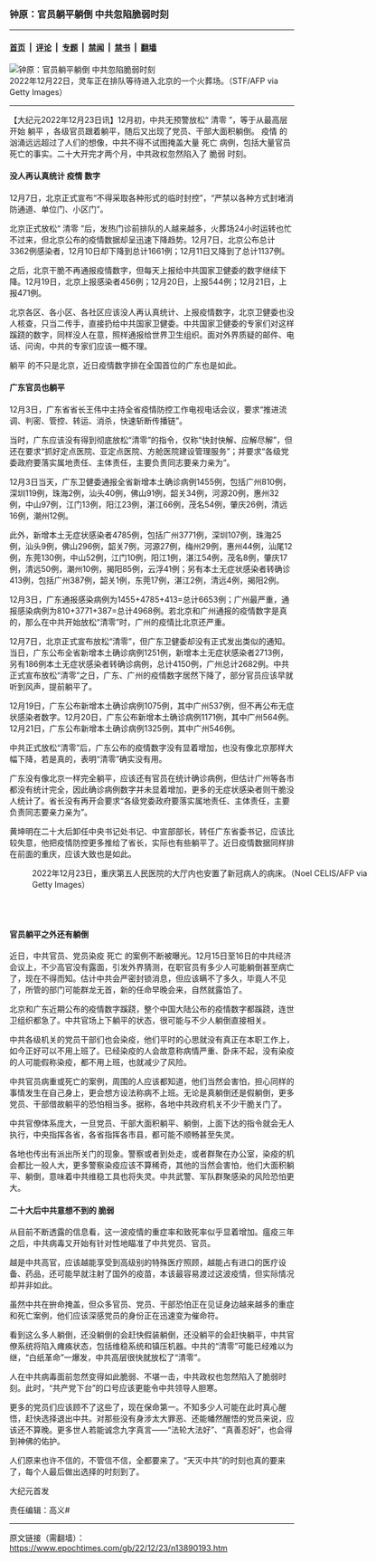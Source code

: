 ### 钟原：官员躺平躺倒 中共忽陷脆弱时刻

---

#### [首页](../../../..?n13890193) &nbsp;|&nbsp; [评论](../../../../../epoch-comment?n13890193) &nbsp;|&nbsp; [专题](../../../../../epoch-special?n13890193) &nbsp;|&nbsp; [禁闻](../../../../../epoch-news?n13890193) &nbsp;|&nbsp; [禁书](../../../../../books?n13890193) &nbsp;|&nbsp; [翻墙](https://github.com/gfw-breaker/nogfw/blob/master/README.md?n13890193)


<div><img alt="钟原：官员躺平躺倒 中共忽陷脆弱时刻" class="attachment-djy_600_400 size-djy_600_400 wp-post-image" src="https://i.epochtimes.com/assets/uploads/2022/12/id13890197-GettyImages-1245779548-600x400.jpg"/>
<div class="caption">
 2022年12月22日，灵车正在排队等待进入北京的一个火葬场。（STF/AFP via Getty Images）
</div></div><hr/><div class="post_content" id="artbody" itemprop="articleBody">
 <!-- article content begin -->
 <p>
  【大纪元2022年12月23日讯】12月初，中共无预警放松“
  <ok href="https://www.epochtimes.com/gb/tag/%E6%B8%85%E9%9B%B6.html">
   清零
  </ok>
  ”，等于从最高层开始
  <ok href="https://www.epochtimes.com/gb/tag/%E8%BA%BA%E5%B9%B3.html">
   躺平
  </ok>
  ，各级官员跟着躺平，随后又出现了党员、干部大面积躺倒。
  <ok href="https://www.epochtimes.com/gb/tag/%E7%96%AB%E6%83%85.html">
   疫情
  </ok>
  的汹涌远远超过了人们的想像，中共不得不试图掩盖大量
  <ok href="https://www.epochtimes.com/gb/tag/%E6%AD%BB%E4%BA%A1.html">
   死亡
  </ok>
  病例，包括大量官员死亡的事实。二十大开完才两个月，中共政权忽然陷入了
  <ok href="https://www.epochtimes.com/gb/tag/%E8%84%86%E5%BC%B1.html">
   脆弱
  </ok>
  时刻。
 </p>
 <h4>
  没人再认真统计
  <ok href="https://www.epochtimes.com/gb/tag/%E7%96%AB%E6%83%85.html">
   疫情
  </ok>
  数字
 </h4>
 <p>
  12月7日，北京正式宣布“不得采取各种形式的临时封控”，“严禁以各种方式封堵消防通道、单位门、小区门”。
 </p>
 <p>
  北京正式放松“
  <ok href="https://www.epochtimes.com/gb/tag/%E6%B8%85%E9%9B%B6.html">
   清零
  </ok>
  ”后，发热门诊前排队的人越来越多，火葬场24小时运转也忙不过来，但北京公布的疫情数据却呈迅速下降趋势。12月7日，北京公布总计3362例感染者，12月10日却下降到总计1661例；12月11日又降到了总计1137例。
 </p>
 <p>
  之后，北京干脆不再通报疫情数字，但每天上报给中共国家卫健委的数字继续下降。12月19日，北京上报感染者456例；12月20日，上报544例；12月21日，上报471例。
 </p>
 <p>
  北京各区、各小区、各社区应该没人再认真统计、上报疫情数字，北京卫健委也没人核查，只当二传手，直接扔给中共国家卫健委。中共国家卫健委的专家们对这样蹊跷的数字，同样没人在意，照样通报给世界卫生组织。面对外界质疑的邮件、电话、问询，中共的专家们应该一概不理。
 </p>
 <p>
  <ok href="https://www.epochtimes.com/gb/tag/%E8%BA%BA%E5%B9%B3.html">
   躺平
  </ok>
  的不只是北京，近日疫情数字排在全国首位的广东也是如此。
 </p>
 <h4>
  广东官员也躺平
 </h4>
 <p>
  12月3日，广东省省长王伟中主持全省疫情防控工作电视电话会议，要求“推进流调、判密、管控、转运、消杀，快速斩断传播链”。
 </p>
 <p>
  当时，广东应该没有得到彻底放松“清零”的指令，仅称“快封快解、应解尽解”，但还在要求“抓好定点医院、亚定点医院、方舱医院建设管理服务”；并要求“各级党委政府要落实属地责任、主体责任，主要负责同志要亲力亲为”。
 </p>
 <p>
  12月3日当天，广东卫健委通报全省新增本土确诊病例1455例，包括广州810例，深圳119例，珠海2例，汕头40例，佛山91例，韶关34例，河源20例，惠州32例，中山97例，江门13例，阳江23例，湛江66例，茂名54例，肇庆26例，清远16例，潮州12例。
 </p>
 <p>
  此外，新增本土无症状感染者4785例，包括广州3771例，深圳107例，珠海25例，汕头9例，佛山296例，韶关7例，河源27例，梅州29例，惠州44例，汕尾12例，东莞130例，中山52例，江门10例，阳江1例，湛江54例，茂名8例，肇庆17例，清远50例，潮州10例，揭阳85例，云浮41例；另有本土无症状感染者转确诊413例，包括广州387例，韶关1例，东莞17例，湛江2例，清远4例，揭阳2例。
 </p>
 <p>
  12月3日，广东通报感染病例为1455+4785+413=总计6653例；广州最严重，通报感染病例为810+3771+387=总计4968例。若北京和广州通报的疫情数字是真的，那么在中共开始放松“清零”时，广州的疫情比北京还严重。
 </p>
 <p>
  12月7日，北京正式宣布放松“清零”，但广东卫健委却没有正式发出类似的通知。当日，广东公布全省新增本土确诊病例1251例，新增本土无症状感染者2713例，另有186例本土无症状感染者转确诊病例，总计4150例，广州总计2682例。中共正式宣布放松“清零”之日，广东、广州的疫情数字居然下降了，部分官员应该早就听到风声，提前躺平了。
 </p>
 <p>
  12月19日，广东公布新增本土确诊病例1075例，其中广州537例，但不再公布无症状感染者数字。12月20日，广东公布新增本土确诊病例1171例，其中广州564例。12月21日，广东公布新增本土确诊病例1325例，其中广州546例。
 </p>
 <p>
  中共正式放松“清零”后，广东公布的疫情数字没有显着增加，也没有像北京那样大幅下降，若是真的，表明“清零”确实没有用。
 </p>
 <p>
  广东没有像北京一样完全躺平，应该还有官员在统计确诊病例，但估计广州等各市都没有统计完全，因此确诊病例数字并未显着增加，更多的无症状感染者则干脆没人统计了。省长没有再开会要求“各级党委政府要落实属地责任、主体责任，主要负责同志要亲力亲为”。
 </p>
 <p>
  黄坤明在二十大后卸任中央书记处书记、中宣部部长，转任广东省委书记，应该比较失意，他把疫情防控更多推给了省长，实际也有些躺平了。近日疫情数据同样排在前面的重庆，应该大致也是如此。
 </p>
 <figure aria-describedby="caption-attachment-13890199" class="wp-caption aligncenter" id="attachment_13890199" style="width: 600px">
  <ok href="https://i.epochtimes.com/assets/uploads/2022/12/id13890199-GettyImages-1245791994.jpg" target="_blank">
   <img alt="" class="size-large wp-image-13890199" src="https://i.epochtimes.com/assets/uploads/2022/12/id13890199-GettyImages-1245791994-600x443.jpg"/>
  </ok>
  <br/><figcaption class="wp-caption-text" id="caption-attachment-13890199">
   2022年12月23日，重庆第五人民医院的大厅内也安置了新冠病人的病床。（Noel CELIS/AFP via Getty Images）
  </figcaption><br/>
 </figure><br/>
 <h4>
  官员躺平之外还有躺倒
 </h4>
 <p>
  近日，中共官员、党员染疫
  <ok href="https://www.epochtimes.com/gb/tag/%E6%AD%BB%E4%BA%A1.html">
   死亡
  </ok>
  的案例不断被曝光。12月15日至16日的中共经济会议上，不少高官没有露面，引发外界猜测，在职官员有多少人可能躺倒甚至病亡了，现在不得而知。估计中共会严密封锁消息，但应该瞒不了多久，毕竟人不见了，所管的部门可能群龙无首，新的任命早晚会来，自然就露馅了。
 </p>
 <p>
  北京和广东近期公布的疫情数字蹊跷，整个中国大陆公布的疫情数字都蹊跷，连世卫组织都急了。中共官场上下躺平的状态，很可能与不少人躺倒直接相关。
 </p>
 <p>
  中共各级机关的党员干部们也会染疫，他们平时的心思就没有真正在本职工作上，如今正好可以不用上班了。已经染疫的人会故意称病情严重、卧床不起，没有染疫的人可能假称染疫，都不用上班，也就减少了风险。
 </p>
 <p>
  中共官员病重或死亡的案例，周围的人应该都知道，他们当然会害怕，担心同样的事情发生在自己身上，更会想方设法称病不上班。无论是真躺倒还是假躺倒，更多党员、干部借故躺平的恐怕相当多。据称，各地中共政府机关不少干脆关门了。
 </p>
 <p>
  中共官僚体系庞大，一旦党员、干部大面积躺平、躺倒，上面下达的指令就会无人执行，中央指挥各省，各省指挥各市县，都可能不顺畅甚至失灵。
 </p>
 <p>
  各地也传出有派出所关门的现象。警察或者到处走，或者群聚在办公室，染疫的机会都比一般人大，更多警察染疫应该不算稀奇，其他的当然会害怕，他们大面积躺平、躺倒，意味着中共维稳工具也将失灵。中共武警、军队群聚感染的风险恐怕更大。
 </p>
 <h4>
  二十大后中共意想不到的
  <ok href="https://www.epochtimes.com/gb/tag/%E8%84%86%E5%BC%B1.html">
   脆弱
  </ok>
 </h4>
 <p>
  从目前不断透露的信息看，这一波疫情的重症率和致死率似乎显着增加。瘟疫三年之后，中共病毒又开始有针对性地瞄准了中共党员、官员。
 </p>
 <p>
  越是中共高官，应该越能享受到高级别的特殊医疗照顾，越能占有进口的医疗设备、药品，还可能早就注射了国外的疫苗，本该最容易渡过这波疫情，但实际情况却并非如此。
 </p>
 <p>
  虽然中共在拚命掩盖，但众多官员、党员、干部恐怕正在见证身边越来越多的重症和死亡案例，他们应该深感党员的身份正在迅速变为催命符。
 </p>
 <p>
  看到这么多人躺倒，还没躺倒的会赶快假装躺倒，还没躺平的会赶快躺平，中共官僚系统将陷入瘫痪状态，包括维稳系统和镇压机器。中共的“清零”可能已经难以为继，“白纸革命”一爆发，中共高层很快就放松了“清零”。
 </p>
 <p>
  人在中共病毒面前忽然变得如此脆弱、不堪一击，中共政权也忽然陷入了脆弱时刻。此时，“共产党下台”的口号应该更能令中共领导人胆寒。
 </p>
 <p>
  更多的党员们应该顾不了这些了，现在保命第一。不知多少人可能在此时真心醒悟，赶快选择退出中共。对那些没有身涉太大罪恶、还能幡然醒悟的党员来说，应该还不算晚。更多世人若能诚念九字真言——“法轮大法好”、“真善忍好”，也会得到神佛的佑护。
 </p>
 <p>
  人们原来也许不信的，不管信不信，全都要来了。“天灭中共”的时刻也真的要来了，每个人最后做出选择的时刻到了。
 </p>
 <p>
  大纪元首发
 </p>
 <p>
  责任编辑：高义#
 </p>
 <!-- article content end -->
 <div id="below_article_ad">
 </div>
</div>


---

原文链接（需翻墙）：https://www.epochtimes.com/gb/22/12/23/n13890193.htm